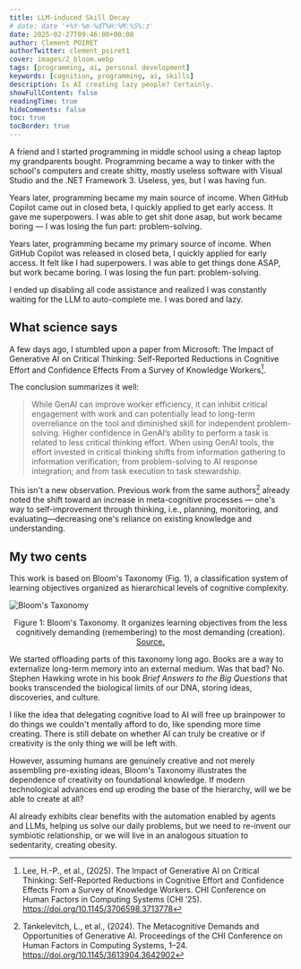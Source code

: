 ```yaml
---
title: LLM-induced Skill Decay
# date: date '+%Y-%m-%dT%H:%M:%S%:z'
date: 2025-02-27T09:46:00+00:00
author: Clement POIRET
authorTwitter: clement_poiret1
cover: images/2_bloom.webp
tags: [programming, ai, personal development]
keywords: [cognition, programming, ai, skills]
description: Is AI creating lazy people? Certainly.
showFullContent: false
readingTime: true
hideComments: false
toc: true
tocBorder: true
---
```


A friend and I started programming in middle school using a cheap laptop my grandparents bought. Programming became a
way to tinker with the school's computers and create shitty, mostly useless software with Visual Studio and the .NET
Framework 3. Useless, yes, but I was having fun.

Years later, programming became my main source of income. When GitHub Copilot came out in closed beta, I
quickly applied to get early access. It gave me superpowers. I was able to get shit done asap, but work
became boring — I was losing the fun part: problem-solving.

Years later, programming became my primary source of income. When GitHub Copilot was released in closed beta, I quickly
applied for early access. It felt like I had superpowers. I was able to get things done ASAP, but work became boring.
I was losing the fun part: problem-solving.

I ended up disabling all code assistance and realized I was constantly waiting for the LLM to auto-complete me. I was
bored and lazy.

## What science says

A few days ago, I stumbled upon a paper from Microsoft: The Impact of Generative AI on Critical Thinking: Self-Reported
Reductions in Cognitive Effort and Confidence Effects From a Survey of Knowledge Workers[^paper].

The conclusion summarizes it well:

> While GenAI can improve worker efficiency, it can inhibit critical engagement with work and can potentially lead to
> long-term overreliance on the tool and diminished skill for independent problem-solving. Higher confidence in GenAI’s
> ability to perform a task is related to less critical thinking effort. When using GenAI tools, the effort invested in
> critical thinking shifts from information gathering to information verification; from problem-solving to AI response
> integration; and from task execution to task stewardship.

This isn't a new observation. Previous work from the same authors[^tankelevitch] already noted the shift toward an
increase in meta-cognitive processes — one's way to self-improvement through thinking, i.e., planning, monitoring, and
evaluating—decreasing one's reliance on existing knowledge and understanding.

## My two cents

This work is based on Bloom's Taxonomy (Fig. 1), a classification system of learning objectives organized as
hierarchical levels of cognitive complexity.

![Bloom's Taxonomy](/images/2_bloom.webp)

<center>Figure 1: Bloom's Taxonomy. It organizes learning objectives from the less cognitively demanding (remembering)
to the most demanding (creation). <a href="https://www.valamis.com/hub/blooms-taxonomy" target="_blank">Source.</a></center>

We started offloading parts of this taxonomy long ago. Books are a way to externalize long-term memory into an external
medium. Was that bad? No. Stephen Hawking wrote in his book *Brief Answers to the Big Questions* that books transcended
the biological limits of our DNA, storing ideas, discoveries, and culture.

I like the idea that delegating cognitive load to AI will free up brainpower to do things we couldn't mentally afford
to do, like spending more time creating. There is still debate on whether AI can truly be creative or if creativity is
the only thing we will be left with.

However, assuming humans are genuinely creative and not merely assembling pre-existing ideas, Bloom's Taxonomy
illustrates the dependence of creativity on foundational knowledge. If modern technological advances end up eroding the
base of the hierarchy, will we be able to create at all?

AI already exhibits clear benefits with the automation enabled by agents and LLMs, helping us solve our daily problems,
but we need to re-invent our symbiotic relationship, or we will live in an analogous situation to sedentarity, creating
obesity.

[^paper]: Lee, H.-P., et al., (2025). The Impact of Generative AI on Critical Thinking: Self-Reported Reductions
    in Cognitive Effort and Confidence Effects From a Survey of Knowledge Workers. CHI Conference on Human Factors in
    Computing Systems (CHI ’25). https://doi.org/10.1145/3706598.3713778

[^tankelevitch]: Tankelevitch, L., et al., (2024). The Metacognitive Demands and Opportunities of Generative AI.
    Proceedings of the CHI Conference on Human Factors in Computing Systems, 1–24.
    https://doi.org/10.1145/3613904.3642902

